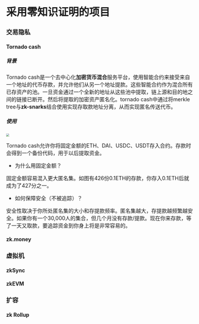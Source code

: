 # 采用零知识证明的项目

### 交易隐私

#### Tornado cash

##### 背景

Tornado cash是一个去中心化**加密货币混合**服务平台，使用智能合约来接受来自一个地址的代币存款，并允许他们从另一个地址提款。这些智能合约作为混合所有已存资产的池。一旦资金通过一个全新的地址从这些池中提取，链上源和目的地之间的链接已断开。然后将提取的加密资产匿名化。tornado cash中通过将merkle tree与**zk-snarks**结合使用实现存取款地址分离，从而实现匿名传送代币。

##### 使用

<img src="/Users/confucian/TaiDi-Tech/github-repo/ZK-Learn/img/tornado_cash.png" style="zoom:50%;" />

Tornado cash允许你将固定金额的ETH、DAI、USDC、USDT存入合约。存款时会得到一个备份代码，用于以后提取资金。

- 为什么用固定金额？

固定金额容易混入更大匿名集。如图有426份0.1ETH的存款，你存入0.1ETH后就成为了427分之一。

- 如何保障安全（不被追踪）？

安全性取决于你所处匿名集的大小和存提款频率。匿名集越大，存提款越频繁越安全。如果你有一个30,000人的集合，但几个月没有存款/提款。现在你来存款，等了一天又取款，要追踪资金到你身上将是非常容易的。

#### zk.money

### 虚拟机

#### zkSync

#### zkEVM

### 扩容

#### zk Rollup